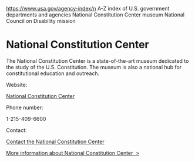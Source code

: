 

https://www.usa.gov/agency-index/n
A-Z index of U.S. government departments and agencies
National Constitution Center museum
National Council on Disability mission

# National Constitution Center

The National Constitution Center is a state-of-the-art museum dedicated to the study of the U.S. Constitution. The museum is also a national hub for constitutional education and outreach.

Website:

[National Constitution Center](https://constitutioncenter.org/)

Phone number:

1-215-409-6600

Contact:

[Contact the National Constitution Center](https://constitutioncenter.org/about/contact)

[More information about National Constitution Center  >](https://www.usa.gov/agencies/national-constitution-center)
